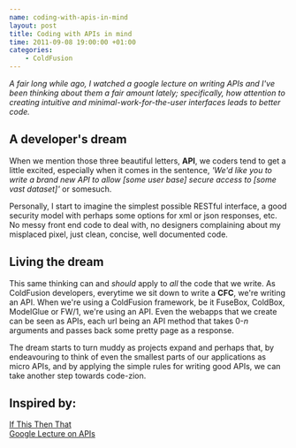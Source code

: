 ```yaml
---
name: coding-with-apis-in-mind
layout: post
title: Coding with APIs in mind
time: 2011-09-08 19:00:00 +01:00
categories:
    - ColdFusion
---
```


*A fair long while ago, I watched a google lecture on writing APIs and I've been thinking about them a fair amount lately; specifically, how attention to creating intuitive and minimal-work-for-the-user interfaces leads to better code.*



A developer's dream
-------------------
When we mention those three beautiful letters, **API**, we coders tend to get a little excited, especially when it comes in the sentence, *'We'd like you to write a brand new API to allow [some user base] secure access to [some vast dataset]'* or somesuch.

Personally, I start to imagine the simplest possible RESTful interface, a good security model with perhaps some options for xml or json responses, etc. No messy front end code to deal with, no designers complaining about my misplaced pixel, just clean, concise, well documented code.

Living the dream
----------------
This same thinking can and *should* apply to *all* the code that we write. As ColdFusion developers, everytime we sit down to write a **CFC**, we're writing an API. When we're using a ColdFusion framework, be it FuseBox, ColdBox, ModelGlue or FW/1, we're using an API. Even the webapps that we create can be seen as APIs, each url being an API method that takes 0-*n* arguments and passes back some pretty page as a response.

The dream starts to turn muddy as projects expand and perhaps that, by endeavouring to think of even the smallest parts of our applications as micro APIs, and by applying the simple rules for writing good APIs, we can take another step towards code-zion.

Inspired by:
------------

<a href="http://ifttt.com/">If This Then That</a>  
<a href="http://www.youtube.com/watch?v=aAb7hSCtvGw&feature=BFa&list=FLsHC65eq-0Ne1itfT0GfCmg&lf=mh_lolz">Google Lecture on APIs</a>
